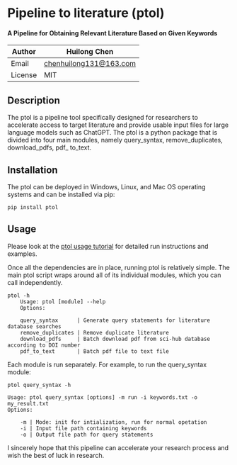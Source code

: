 # Pipeline to literature (ptol)

#### A Pipeline for Obtaining Relevant Literature Based on Given Keywords

| Author  | Huilong Chen           |
| ------- | ---------------------- |
| Email   | chenhuilong131@163.com |
| License | MIT                    |

## Description

The ptol is a pipeline tool specifically designed for researchers to accelerate access to target literature and provide usable input files for large language models such as ChatGPT. The ptol is a python package that is divided into four main modules, namely query_syntax, remove_duplicates, download_pdfs, pdf_ to_text.

## Installation

The ptol can be deployed in Windows, Linux, and Mac OS operating systems and can be installed via pip:

```
pip install ptol
```

## Usage

Please look at the [ptol usage tutorial](https://github.com/cauBioinformation/ptol/blob/main/implementation.md) for detailed run instructions and examples.

Once all the dependencies are in place, running ptol is relatively simple. The main ptol script wraps around all of its individual modules, which you can call independently.

```
ptol -h
    Usage: ptol [module] --help
    Options:
    
    query_syntax      | Generate query statements for literature database searches
    remove_duplicates | Remove duplicate literature
    download_pdfs     | Batch download pdf from sci-hub database according to DOI number
    pdf_to_text       | Batch pdf file to text file
```

Each module is run separately. For example, to run the query_syntax module:

```
ptol query_syntax -h

Usage: ptol query_syntax [options] -m run -i keywords.txt -o my_result.txt
Options:
		
	-m | Mode: init for intialization, run for normal opetation
	-i | Input file path containing keywords
	-o | Output file path for query statements
```

I sincerely hope that this pipeline can accelerate your research process and wish the best of luck in research.
